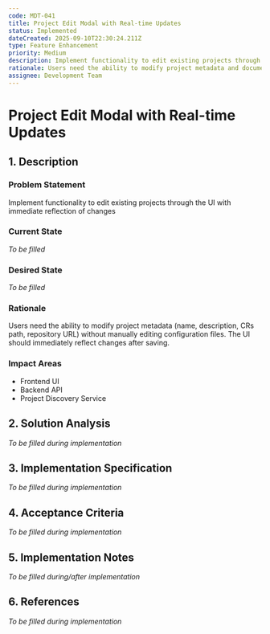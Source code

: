 ```yaml
---
code: MDT-041
title: Project Edit Modal with Real-time Updates
status: Implemented
dateCreated: 2025-09-10T22:30:24.211Z
type: Feature Enhancement
priority: Medium
description: Implement functionality to edit existing projects through the UI with immediate reflection of changes. Users can modify project name, description, CRs path, and repository URL through a modal interface. Additionally, add pencil icon to Documents view for configuring document paths with preselected checkboxes.
rationale: Users need the ability to modify project metadata and document configuration without manually editing configuration files. The UI should immediately reflect changes after saving to provide seamless user experience.
assignee: Development Team
---
```


# Project Edit Modal with Real-time Updates

## 1. Description

### Problem Statement
Implement functionality to edit existing projects through the UI with immediate reflection of changes

### Current State
*To be filled*

### Desired State
*To be filled*

### Rationale
Users need the ability to modify project metadata (name, description, CRs path, repository URL) without manually editing configuration files. The UI should immediately reflect changes after saving.

### Impact Areas
- Frontend UI
- Backend API
- Project Discovery Service

## 2. Solution Analysis
*To be filled during implementation*

## 3. Implementation Specification
*To be filled during implementation*

## 4. Acceptance Criteria
*To be filled during implementation*

## 5. Implementation Notes
*To be filled during/after implementation*

## 6. References
*To be filled during implementation*